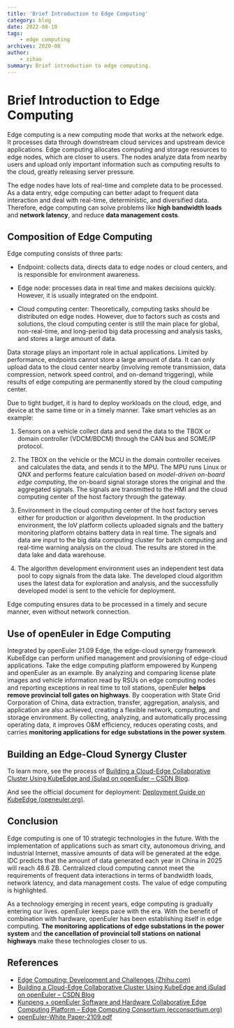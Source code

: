 ```yaml
---
title: 'Brief Introduction to Edge Computing'
category: blog
date: 2022-08-10
tags:
    - edge computing
archives: 2020-08
author:
    - zihao
summary: Brief introduction to edge computing.
---
```


# Brief Introduction to Edge Computing

Edge computing is a new computing mode that works at the network edge. It processes data through downstream cloud services and upstream device applications. Edge computing allocates computing and storage resources to edge nodes, which are closer to users. The nodes analyze data from nearby users and upload only important information such as computing results to the cloud, greatly releasing server pressure.

The edge nodes have lots of real-time and complete data to be processed. As a data entry, edge computing can better adapt to frequent data interaction and deal with real-time, deterministic, and diversified data. Therefore, edge computing can solve problems like **high bandwidth loads** and **network latency**, and reduce **data management costs**.

## Composition of Edge Computing

Edge computing consists of three parts:

- Endpoint: collects data, directs data to edge nodes or cloud centers, and is responsible for environment awareness.

- Edge node: processes data in real time and makes decisions quickly. However, it is usually integrated on the endpoint.

- Cloud computing center: Theoretically, computing tasks should be distributed on edge nodes. However, due to factors such as costs and solutions, the cloud computing center is still the main place for global, non-real-time, and long-period big data processing and analysis tasks, and stores a large amount of data.

Data storage plays an important role in actual applications. Limited by performance, endpoints cannot store a large amount of data. It can only upload data to the cloud center nearby (involving remote transmission, data compression, network speed control, and on-demand triggering), while results of edge computing are permanently stored by the cloud computing center.

Due to tight budget, it is hard to deploy workloads on the cloud, edge, and device at the same time or in a timely manner. Take smart vehicles as an example:

1. Sensors on a vehicle collect data and send the data to the TBOX or domain controller (VDCM/BDCM) through the CAN bus and SOME/IP protocol.

2. The TBOX on the vehicle or the MCU in the domain controller receives and calculates the data, and sends it to the MPU. The MPU runs Linux or QNX and performs feature calculation based on *model-driven on-board edge computing*, the on-board signal storage stores the original and the aggregated signals. The signals are transmitted to the HMI and the cloud computing center of the host factory through the gateway.

3. Environment in the cloud computing center of the host factory serves either for production or algorithm development. In the production environment, the IoV platform collects uploaded signals and the battery monitoring platform obtains battery data in real time. The signals and data are input to the big data computing cluster for batch computing and real-time warning analysis on the cloud. The results are stored in the data lake and data warehouse.

4. The algorithm development environment uses an independent test data pool to copy signals from the data lake. The developed cloud algorithm uses the latest data for exploration and analysis, and the successfully developed model is sent to the vehicle for deployment.

Edge computing ensures data to be processed in a timely and secure manner, even without network connection.

## Use of openEuler in Edge Computing

Integrated by openEuler 21.09 Edge, the edge-cloud synergy framework KubeEdge can perform unified management and provisioning of edge-cloud applications. Take the edge computing platform empowered by Kunpeng and openEuler as an example. By analyzing and comparing license plate images and vehicle information read by RSUs on edge computing nodes and reporting exceptions in real time to toll stations, openEuler **helps remove provincial toll gates on highways**. By cooperation with State Grid Corporation of China, data extraction, transfer, aggregation, analysis, and application are also achieved, creating a flexible network, computing, and storage environment. By collecting, analyzing, and automatically processing operating data, it improves O&M efficiency, reduces operating costs, and carries **monitoring applications for edge substations in the power system**.

## Building an Edge-Cloud Synergy Cluster

To learn more, see the process of [Building a Cloud-Edge Collaborative Cluster Using KubeEdge and iSulad on openEuler – CSDN Blog](https://gitee.com/link?target=https%3A%2F%2Fblog.csdn.net%2Fweixin_41033724%2Farticle%2Fdetails%2F121312708). 

And see the official document for deployment: [Deployment Guide on KubeEdge (openeuler.org)](https://gitee.com/link?target=https%3A%2F%2Fdocs.openeuler.org%2Fzh%2Fdocs%2F21.09%2Fdocs%2FKubeEdge%2FKubeEdge%E9%83%A8%E7%BD%B2%E6%8C%87%E5%8D%97.html).

## Conclusion

Edge computing is one of 10 strategic technologies in the future. With the implementation of applications such as smart city, autonomous driving, and industrial Internet, massive amounts of data will be generated at the edge. IDC predicts that the amount of data generated each year in China in 2025 will reach 48.6 ZB. Centralized cloud computing cannot meet the requirements of frequent data interactions in terms of bandwidth loads, network latency, and data management costs. The value of edge computing is highlighted.

As a technology emerging in recent years, edge computing is gradually entering our lives. openEuler keeps pace with the era. With the benefit of combination with hardware, openEuler has been establishing itself in edge computing. **The monitoring applications of edge substations in the power system** and **the cancellation of provincial toll stations on national highways** make these technologies closer to us.

## References

- [Edge Computing: Development and Challenges (Zhihu.com)](https://zhuanlan.zhihu.com/?url=https%3A%2F%2Fzhuanlan.zhihu.com%2Fp%2F432773278)
- [Building a Cloud-Edge Collaborative Cluster Using KubeEdge and iSulad on openEuler – CSDN Blog](https://gitee.com/link?target=https%3A%2F%2Fblog.csdn.net%2Fweixin_41033724%2Farticle%2Fdetails%2F121312708)
- [Kunpeng + openEuler Software and  Hardware Collaborative Edge Computing Platform – Edge Computing Consortium (ecconsortium.org)](http://www.ecconsortium.org/Lists/show/id/515.html)
- [openEuler-White Paper-2109.pdf](https://www.openeuler.org/whitepaper/openEuler-whitepaper-2109.pdf)